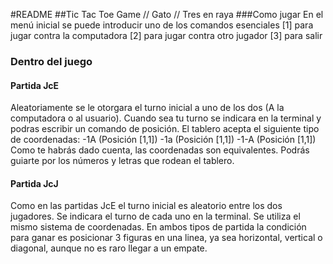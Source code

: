 #README
##Tic Tac Toe Game // Gato // Tres en raya
###Como jugar
En el menú inicial se puede introducir uno de los comandos esenciales
[1] para jugar contra la computadora
[2] para jugar contra otro jugador
[3] para salir
### Dentro del juego
#### Partida JcE
Aleatoriamente se le otorgara el turno inicial a uno de los dos (A la computadora o al usuario).
Cuando sea tu turno se indicara en la terminal y podras escribir un comando de posición.
El tablero acepta el siguiente tipo de coordenadas:
    -1A     (Posición [1,1])
    -1a     (Posición [1,1])
    -1-A    (Posición [1,1])
Como te habrás dado cuenta, las coordenadas son equivalentes.
Podrás guiarte por los números y letras que rodean el tablero.
#### Partida JcJ
Como en las partidas JcE el turno inicial es aleatorio entre los dos jugadores.
Se indicara el turno de cada uno en la terminal.
Se utiliza el mismo sistema de coordenadas.
En ambos tipos de partida la condición para ganar es posicionar 3 figuras en una linea,
ya sea horizontal, vertical o diagonal, aunque no es raro llegar a un empate.
